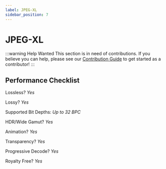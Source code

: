 ```yaml
---
label: JPEG-XL
sidebar_position: 7
---
```


# JPEG-XL

:::warning Help Wanted
This section is in need of contributions. If you believe you can help, please see our [Contribution Guide](../contribution-guide.md) to get started as a contributor!
:::

## Performance Checklist

Lossless? *Yes*

Lossy? *Yes*

Supported Bit Depths:
*Up to 32 BPC*

HDR/Wide Gamut? *Yes*

Animation? *Yes*

Transparency? *Yes*

Progressive Decode? *Yes*

Royalty Free? *Yes*